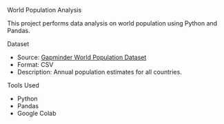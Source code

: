  World Population Analysis

   This project performs data analysis on world population using Python and Pandas.

 Dataset

- Source: [Gapminder World Population Dataset](https://github.com/datasets/population)
- Format: CSV
- Description: Annual population estimates for all countries.

Tools Used

- Python 
- Pandas 
- Google Colab

